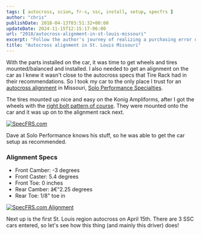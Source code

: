 ```yaml
---
tags: [ autocross, scion, fr-s, ssc, install, setup, specfrs ]
author: "chris"
publishDate: 2018-04-13T03:51:32+00:00
updateDate: 2024-11-15T12:15:17-06:00
url: "2018/autocross-alignment-in-st-louis-missouri"
excerpt: "Follow the author's journey of realizing a purchasing error on car wheels, his hassle to get them replaced, and prepping for an upcoming local autocro..."
title: "Autocross alignment in St. Louis Missouri"
---
```


With the parts installed on the car, it was time to get wheels and tires mounted/balanced and installed. I also needed to get an alignment on the car as I knew it wasn't close to the autocross specs that Tire Rack had in their recommendations. So I took my car to the only place I trust for an [autocross alignment](https://soloperformance.com/pages/sps-performance-garage-wheel-alignments-tire-installation-and-other-services) in Missouri, [Solo Performance Specialties](https://www.soloperformance.com/).

The tires mounted up nice and easy on the Konig Ampliforms, after I got the wheels with the [right bolt pattern of course](/frs-bolt-pattern-5x100). They were mounted onto the car and it was up on to the alignment rack next.

[![SpecFRS.com](https://farm1.staticflickr.com/889/39569348460_4f34229364_z.jpg)](https://www.flickr.com/photos/chammond/39569348460/in/photostream/)

Dave at Solo Performance knows his stuff, so he was able to get the car setup as recommended.

### Alignment Specs
- Front Camber: -3 degrees
- Front Caster: 5.4 degrees
- Front Toe: 0 inches
- Rear Camber: â€“2.25 degrees
- Rear Toe: 1/8" toe in

[![SpecFRS.com Alignment](https://farm1.staticflickr.com/792/27530585808_1fe8647719_z.jpg)](https://www.flickr.com/photos/chammond/27530585808/in/photostream/)

Next up is the first St. Louis region autocross on April 15th. There are 3 SSC cars entered, so let's see how this thing (and mainly this driver) does!
